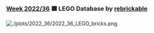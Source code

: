 ### [Week 2022/36](https://github.com/Z3tt/TidyTuesday/tree/master/plots/2021_36_LEGO_bricks.qmd) 🟥 LEGO Database by [rebrickable](https://rebrickable.com/downloads/)

![./plots/2022_36/2022_36_LEGO_bricks.png](https://raw.githubusercontent.com/Z3tt/TidyTuesday/master/plots/2022_36_LEGO_bricks.png)
